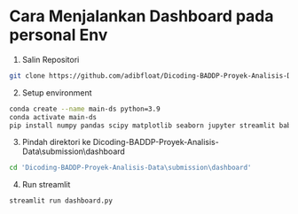 # Cara Menjalankan Dashboard pada personal Env
1. Salin Repositori
```sh
git clone https://github.com/adibfloat/Dicoding-BADDP-Proyek-Analisis-Data.git
```
2. Setup environment
```sh
conda create --name main-ds python=3.9
conda activate main-ds
pip install numpy pandas scipy matplotlib seaborn jupyter streamlit babel
```
3. Pindah direktori ke Dicoding-BADDP-Proyek-Analisis-Data\submission\dashboard
```sh
cd 'Dicoding-BADDP-Proyek-Analisis-Data\submission\dashboard'
```
4. Run streamlit
```sh
streamlit run dashboard.py
```
